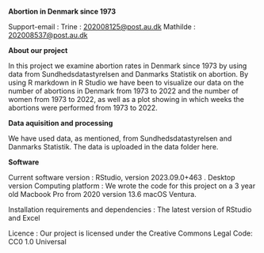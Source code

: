 **Abortion in Denmark since 1973**

Support-email : Trine : 202008125@post.au.dk Mathilde : 202008537@post.au.dk

**About our project**

In this project we examine abortion rates in Denmark since 1973 by using data from Sundhedsdatastyrelsen and Danmarks Statistik on abortion. 
By using R markdown in R Studio we have been to visualize our data on the number of abortions in Denmark from 1973 to 2022 and the number of women from 1973 to 2022, as well as a plot showing in which weeks the abortions were performed from 1973 to 2022. 

**Data aquisition and processing**

We have used data, as mentioned, from Sundhedsdatastyrelsen and Danmarks Statistik. The data is uploaded in the data folder here. 

**Software**

Current software version : RStudio, version 2023.09.0+463 . Desktop version 
Computing platform : We wrote the code for this project on a 3 year old Macbook Pro from 2020 version 13.6 macOS Ventura. 

Installation requirements and dependencies : The latest version of RStudio and Excel 

Licence : Our project is licensed under the Creative Commons Legal Code: CC0 1.0 Universal
